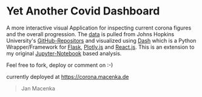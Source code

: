 # Yet Another Covid Dashboard

A more interactive visual Application for inspecting current corona figures and the overall progression.
The [data](https://raw.githubusercontent.com/CSSEGISandData/COVID-19/master/csse_covid_19_data/csse_covid_19_time_series/time_series_covid19_confirmed_global.csv) is pulled from Johns Hopkins University's [GitHub-Repositors](https://github.com/CSSEGISandData/COVID-19) and visualized using [Dash](https://dash.plotly.com/) which is a Python Wrapper/Framework for [Flask](https://flask.palletsprojects.com/), [Plotly.js](https://plotly.com/) and [React.js](https://reactjs.org/).
This is an extension to my original [Jupyter-Notebook](https://github.com/jmacenka/jupyternotebook_covid_19_visualization/blob/master/analysis_of_the_covid_19_course.ipynb) based analysis.

Feel free to fork, deploy or comment on :-)

currently deployed at https://corona.macenka.de

> Jan Macenka
